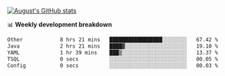 
[![August's GitHub stats](https://github-readme-stats.vercel.app/api?username=zou-weidong&show_icons=true&theme=radical)](https://github.com/zou-weidong)


📊 **Weekly development breakdown**
<!--START_SECTION:waka-->

```txt
Other            8 hrs 21 mins   █████████████████░░░░░░░░   67.42 %
Java             2 hrs 21 mins   ████▓░░░░░░░░░░░░░░░░░░░░   19.10 %
YAML             1 hr 39 mins    ███▒░░░░░░░░░░░░░░░░░░░░░   13.37 %
TSQL             0 secs          ░░░░░░░░░░░░░░░░░░░░░░░░░   00.05 %
Config           0 secs          ░░░░░░░░░░░░░░░░░░░░░░░░░   00.03 %
```

<!--END_SECTION:waka-->
